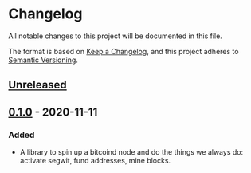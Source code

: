 # Changelog

All notable changes to this project will be documented in this file.

The format is based on [Keep a Changelog](https://keepachangelog.com/en/1.0.0/),
and this project adheres to [Semantic Versioning](https://semver.org/spec/v2.0.0.html).

## [Unreleased]

## [0.1.0] - 2020-11-11

### Added

-   A library to spin up a bitcoind node and do the things we always do: activate segwit, fund addresses, mine blocks.

[Unreleased]: https://github.com/comit-network/comit-rs/compare/0.1.0...HEAD

[0.1.0]: https://github.com/comit-network/comit-rs/compare/5549a14a3c5021998a5b4b681bf92b5f2fddf525...0.1.0

